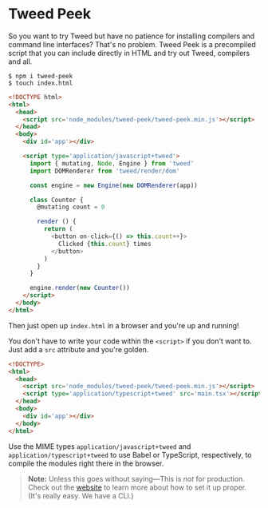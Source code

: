# Tweed Peek

So you want to try Tweed but have no patience for installing compilers and command line
interfaces? That's no problem. Tweed Peek is a precompiled script that you can include
directly in HTML and try out Tweed, compilers and all.

```shell
$ npm i tweed-peek
$ touch index.html
```

```html
<!DOCTYPE html>
<html>
  <head>
    <script src='node_modules/tweed-peek/tweed-peek.min.js'></script>
  </head>
  <body>
    <div id='app'></div>

    <script type='application/javascript+tweed'>
      import { mutating, Node, Engine } from 'tweed'
      import DOMRenderer from 'tweed/render/dom'

      const engine = new Engine(new DOMRenderer(app))

      class Counter {
        @mutating count = 0

        render () {
          return (
            <button on-click={() => this.count++}>
              Clicked {this.count} times
            </button>
          )
        }
      }

      engine.render(new Counter())
    </script>
  </body>
</html>
```

Then just open up `index.html` in a browser and you're up and running!

You don't have to write your code within the `<script>` if you don't want to. Just add a
`src` attribute and you're golden.

```html
<!DOCTYPE>
<html>
  <head>
    <script src='node_modules/tweed-peek/tweed-peek.min.js'></script>
    <script type='application/typescript+tweed' src='main.tsx'></script>
  </head>
  <body>
    <div id='app'></div>
  </body>
</html>
```

Use the MIME types `application/javascript+tweed` and `application/typescript+tweed` to
use Babel or TypeScript, respectively, to compile the modules right there in the browser.

> **Note:** Unless this goes without saying—This is _not_ for production. Check out the
> [website](https://tweedjs.github.io) to learn more about how to set it up proper.
> (It's really easy. We have a CLI.)
